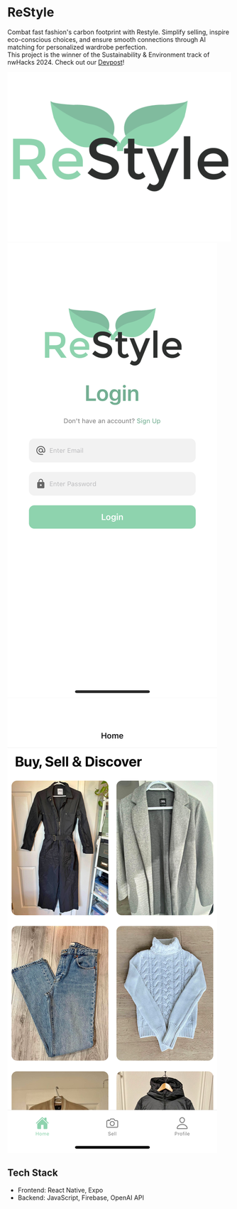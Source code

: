 # ReStyle

Combat fast fashion's carbon footprint with Restyle. Simplify selling, inspire eco-conscious choices, and ensure smooth connections through AI matching for personalized wardrobe perfection.  
This project is the winner of the Sustainability & Environment track of nwHacks 2024. Check out our [Devpost](https://devpost.com/software/restyle-5owdxa)!

![](/src/assets/logo.png)
![](/src/assets/login.png)
![](/src/assets/home.png)

## Tech Stack

- Frontend: React Native, Expo
- Backend: JavaScript, Firebase, OpenAI API
